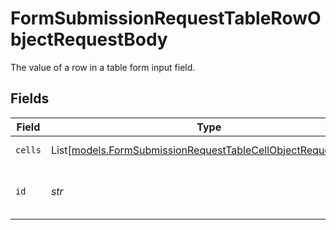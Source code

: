 # FormSubmissionRequestTableRowObjectRequestBody

The value of a row in a table form input field.


## Fields

| Field                                                                                                                        | Type                                                                                                                         | Required                                                                                                                     | Description                                                                                                                  | Example                                                                                                                      |
| ---------------------------------------------------------------------------------------------------------------------------- | ---------------------------------------------------------------------------------------------------------------------------- | ---------------------------------------------------------------------------------------------------------------------------- | ---------------------------------------------------------------------------------------------------------------------------- | ---------------------------------------------------------------------------------------------------------------------------- |
| `cells`                                                                                                                      | List[[models.FormSubmissionRequestTableCellObjectRequestBody](../models/formsubmissionrequesttablecellobjectrequestbody.md)] | :heavy_check_mark:                                                                                                           | List of cells in the row.                                                                                                    |                                                                                                                              |
| `id`                                                                                                                         | *str*                                                                                                                        | :heavy_check_mark:                                                                                                           | Unique identifier for the row.                                                                                               | ee62df83-16e8-46ae-94d6-4933848f5e66                                                                                         |